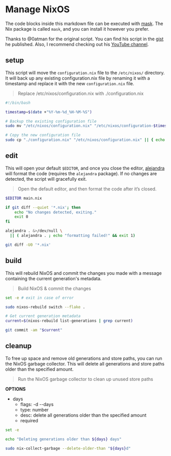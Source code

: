 # Manage NixOS

The code blocks inside this markdown file can be executed with [mask](https://github.com/jacobdeichert/mask). The Nix package is called `mask`, and you can install it however you prefer.

Thanks to @0atman for the original script. You can find his script in the [gist](https://gist.github.com/0atman/1a5133b842f929ba4c1e195ee67599d5) he published. Also, I recommend checking out his [YouTube channel](https://www.youtube.com/@NoBoilerplate).

## setup

This script will move the `configuration.nix` file to the `/etc/nixos/` directory. It will back up any existing configuration.nix file by renaming it with a timestamp and replace it with the new `configuration.nix` file.

> Replace /etc/nixos/configuration.nix with ./configuration.nix

~~~bash
#!/bin/bash

timestamp=$(date +"%Y-%m-%d_%H-%M-%S")

# Backup the existing configuration file
sudo mv "/etc/nixos/configuration.nix" "/etc/nixos/configuration-$timestamp.nix.bak" || { echo "Backup failed"; exit 1; }

# Copy the new configuration file
sudo cp "./configuration.nix" "/etc/nixos/configuration.nix" || { echo "Copy failed"; exit 1; }
~~~

## edit

This will open your default `$EDITOR`, and once you close the editor, [alejandra](https://github.com/kamadorueda/alejandra) will format the code (requires the `alejandra` package). If no changes are detected, the script will gracefully exit.

> Open the default editor, and then format the code after it’s closed.

~~~bash
$EDITOR main.nix

if git diff --quiet '*.nix'; then
    echo "No changes detected, exiting."
    exit 0
fi

alejandra . &>/dev/null \
  || ( alejandra . ; echo "formatting failed!" && exit 1)

git diff -U0 '*.nix'
~~~

## build

This will rebuild NixOS and commit the changes you made with a message containing the current generation's metadata.

> Build NixOS & commit the changes 

~~~bash
set -e # exit in case of error

sudo nixos-rebuild switch --flake .

# Get current generation metadata
current=$(nixos-rebuild list-generations | grep current)

git commit -am "$current"
~~~

## cleanup

To free up space and remove old generations and store paths, you can run the NixOS garbage collector. This will delete all generations and store paths older than the specified amount.

> Run the NixOS garbage collector to clean up unused store paths

**OPTIONS**
* days
  * flags: -d --days
  * type: number
  * desc: delete all generations older than the specified amount
  * required

~~~bash
set -e 

echo "Deleting generations older than ${days} days"

sudo nix-collect-garbage --delete-older-than "${days}d"
~~~
